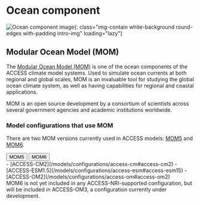 #  Ocean component 

![Ocean component image](/assets/component-logos/component-maps/ocean-component-map.png){: class="img-contain white-background round-edges with-padding intro-img" loading="lazy"}

## Modular Ocean Model (MOM)
The [Modular Ocean Model (MOM)](https://mom-ocean.github.io) is one of the ocean components of the ACCESS climate model systems. Used to simulate ocean currents at both regional and global scales, MOM is an invaluable tool for studying the global ocean climate system, as well as having capabilities for regional and coastal applications. 

MOM is an open source development by a consortium of scientists across several government agencies and academic institutions worldwide. 

### Model configurations that use MOM
There are two MOM versions currently used in ACCESS models: [MOM5](https://github.com/mom-ocean/MOM5) and [MOM6](https://github.com/mom-ocean/MOM6).
<!-- Tab labels -->
<div class="tabLabels" label="MOM-versions">
    <button id="mom5">MOM5</button>
    <button id="mom6">MOM6</button>
</div>
<div tabcontentfor="mom5" markdown>
- [ACCESS-CM2](/models/configurations/access-cm#access-cm2)
- [ACCESS-ESM1.5](/models/configurations/access-esm#access-esm15)
- [ACCESS-OM2](/models/configurations/access-om#access-om2)
</div>
<div tabcontentfor="mom6" markdown>
MOM6 is not yet included in any ACCESS-NRI-supported configuration, but will be included in ACCESS-OM3, a configuration currently under development.
</div>